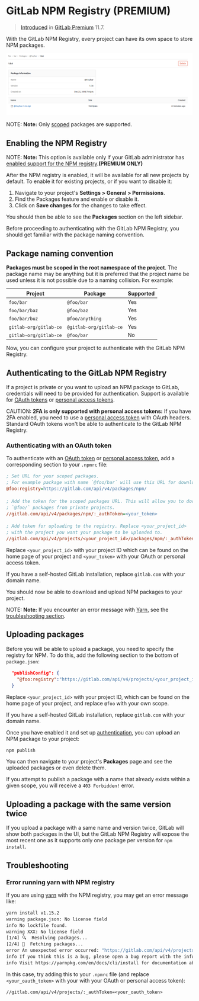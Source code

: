 # GitLab NPM Registry **(PREMIUM)**

> [Introduced](https://gitlab.com/gitlab-org/gitlab-ee/issues/5934) in [GitLab Premium](https://about.gitlab.com/pricing/) 11.7.

With the GitLab NPM Registry, every
project can have its own space to store NPM packages.

![GitLab NPM Registry](img/npm_package_view.png)

NOTE: **Note:**
Only [scoped](https://docs.npmjs.com/misc/scope) packages are supported.

## Enabling the NPM Registry

NOTE: **Note:**
This option is available only if your GitLab administrator has
[enabled support for the NPM registry](../../../administration/packages/index.md).**(PREMIUM ONLY)**

After the NPM registry is enabled, it will be available for all new projects
by default. To enable it for existing projects, or if you want to disable it:

1. Navigate to your project's **Settings > General > Permissions**.
1. Find the Packages feature and enable or disable it.
1. Click on **Save changes** for the changes to take effect.

You should then be able to see the **Packages** section on the left sidebar.

Before proceeding to authenticating with the GitLab NPM Registry, you should
get familiar with the package naming convention.

## Package naming convention

**Packages must be scoped in the root namespace of the project**. The package
name may be anything but it is preferred that the project name be used unless
it is not possible due to a naming collision. For example:

| Project                | Package                 | Supported |
| ---------------------- | ----------------------- | --------- |
| `foo/bar`              | `@foo/bar`              | Yes       |
| `foo/bar/baz`          | `@foo/baz`              | Yes       |
| `foo/bar/buz`          | `@foo/anything`         | Yes       |
| `gitlab-org/gitlab-ce` | `@gitlab-org/gitlab-ce` | Yes       |
| `gitlab-org/gitlab-ce` | `@foo/bar`              | No        |

Now, you can configure your project to authenticate with the GitLab NPM
Registry.

## Authenticating to the GitLab NPM Registry

If a project is private or you want to upload an NPM package to GitLab,
credentials will need to be provided for authentication. Support is available for [OAuth tokens](../../../api/oauth2.md#resource-owner-password-credentials-flow) or [personal access tokens](../../profile/personal_access_tokens.md).

CAUTION: **2FA is only supported with personal access tokens:**
If you have 2FA enabled, you need to use a [personal access token](../../profile/personal_access_tokens.md) with OAuth headers. Standard OAuth tokens won't be able to authenticate to the GitLab NPM Registry.

### Authenticating with an OAuth token

To authenticate with an [OAuth token](../../../api/oauth2.md#resource-owner-password-credentials-flow)
or [personal access token](../../profile/personal_access_tokens.md), add a corresponding section to your `.npmrc` file:

```ini
; Set URL for your scoped packages.
; For example package with name `@foo/bar` will use this URL for download
@foo:registry=https://gitlab.com/api/v4/packages/npm/

; Add the token for the scoped packages URL. This will allow you to download
; `@foo/` packages from private projects.
//gitlab.com/api/v4/packages/npm/:_authToken=<your_token>

; Add token for uploading to the registry. Replace <your_project_id>
; with the project you want your package to be uploaded to.
//gitlab.com/api/v4/projects/<your_project_id>/packages/npm/:_authToken=<your_token>
```

Replace `<your_project_id>` with your project ID which can be found on the home page
of your project and `<your_token>` with your OAuth or personal access token.

If you have a self-hosted GitLab installation, replace `gitlab.com` with your
domain name.

You should now be able to download and upload NPM packages to your project.

NOTE: **Note:**
If you encounter an error message with [Yarn](https://yarnpkg.com/en/), see the
[troubleshooting section](#troubleshooting).

## Uploading packages

Before you will be able to upload a package, you need to specify the registry
for NPM. To do this, add the following section to the bottom of `package.json`:

```json
  "publishConfig": {
    "@foo:registry":"https://gitlab.com/api/v4/projects/<your_project_id>/packages/npm/"
  }
```

Replace `<your_project_id>` with your project ID, which can be found on the home
page of your project, and replace `@foo` with your own scope.

If you have a self-hosted GitLab installation, replace `gitlab.com` with your
domain name.

Once you have enabled it and set up [authentication](#authenticating-to-the-gitlab-npm-registry),
you can upload an NPM package to your project:

```sh
npm publish
```

You can then navigate to your project's **Packages** page and see the uploaded
packages or even delete them.

If you attempt to publish a package with a name that already exists within
a given scope, you will receive a `403 Forbidden!` error.

## Uploading a package with the same version twice

If you upload a package with a same name and version twice, GitLab will show
both packages in the UI, but the GitLab NPM Registry will expose the most recent
one as it supports only one package per version for `npm install`.

## Troubleshooting

### Error running yarn with NPM registry

If you are using [yarn](https://yarnpkg.com/en/) with the NPM registry, you may get
an error message like:

```sh
yarn install v1.15.2
warning package.json: No license field
info No lockfile found.
warning XXX: No license field
[1/4] 🔍  Resolving packages...
[2/4] 🚚  Fetching packages...
error An unexpected error occurred: "https://gitlab.com/api/v4/projects/XXX/packages/npm/XXX/XXX/-/XXX/XXX-X.X.X.tgz: Request failed \"404 Not Found\"".
info If you think this is a bug, please open a bug report with the information provided in "/Users/XXX/gitlab-migration/module-util/yarn-error.log".
info Visit https://yarnpkg.com/en/docs/cli/install for documentation about this command
```

In this case, try adding this to your `.npmrc` file (and replace `<your_oauth_token>`
with your with your OAuth or personal access token):

```text
//gitlab.com/api/v4/projects/:_authToken=<your_oauth_token>
```
